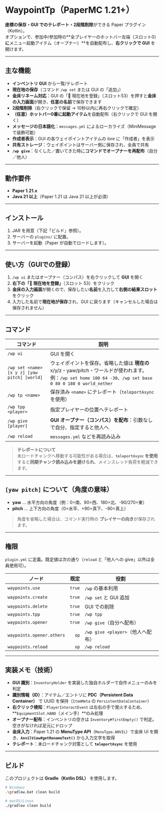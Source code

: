 # WaypointTp（PaperMC 1.21+）

**座標の保存・GUI でのテレポート・2段階削除**ができる Paper プラグイン（Kotlin）。  
オプションで、参加中/参加時の**全プレイヤーのホットバー左端（スロット0）**に**メニュー起動アイテム（オープナー）**を自動配布し、**右クリックで GUI** を開けます。

---

## 主な機能

- **インベントリ GUI** から一覧/テレポート
- **現在地の保存**（コマンド `/wp set` または GUI の「追加」）
- **金床リネーム対応**：GUI の「📍 現在地を登録」（スロット53）を押すと**金床の入力画面**が開き、**任意の名前**で保存できます
- **2段階削除**（右クリックで保留 → 10秒以内に再右クリックで確定）
- **（任意）ホットバー0番に起動アイテム**を自動配布（右クリックで GUI を開く）
- **メッセージの日本語化**：`messages.yml` によるローカライズ（MiniMessage で装飾可能）
- **作成者表示**：GUI の各ウェイポイントアイテムの *lore* に「作成者」を表示
- **共有ストレージ**：ウェイポイントはサーバー側に保存され、全員で共有
- **`/wp give`**：なくした／置いてきた時に**コマンドでオープナーを再配布**（自分／他人）

---

## 動作要件

- **Paper 1.21.x**
- **Java 21 以上**（Paper 1.21 は Java 21 以上が必須）

---

## インストール

1. JAR を用意（下記「ビルド」参照）。
2. サーバーの `plugins/` に配置。
3. サーバーを起動（Paper が自動でロードします）。

---

## 使い方（GUIでの登録）

1. `/wp ui` またはオープナー（コンパス）を右クリックして **GUI** を開く
2. **右下の「📍 現在地を登録」**（スロット 53）をクリック
3. **金床の入力画面**が開くので、保存したい**名前**を入力して**右側の結果スロット**をクリック
4. 入力した名前で**現在地が保存**され、GUI に戻ります（キャンセルした場合は保存されません）

---

## コマンド

| コマンド | 説明 |
|---|---|
| `/wp ui` | GUI を開く |
| `/wp set <name> [x y z] [yaw pitch] [world]` | ウェイポイントを保存。省略した値は **現在の** x/y/z・yaw/pitch・ワールドが使われます。例：`/wp set home 100 64 -30`、`/wp set base 0 80 0 180 0 world_nether` |
| `/wp tp <name>` | 保存済み `<name>` にテレポート（`teleportAsync` を使用） |
| `/wp tpp <player>` | 指定プレイヤーの位置へテレポート |
| `/wp give [player]` | **GUI オープナー（コンパス）を配布**：引数なしで自分、指定すると他人へ |
| `/wp reload` | `messages.yml` などを再読み込み |

> **テレポートについて**  
> 未ロードチャンクへ移動する可能性がある場合は、**`teleportAsync` を使用**すると**同期チャンク読み込みを避けられ**、メインスレッド負荷を軽減できます。

---

## `[yaw pitch]` について（角度の意味）

- **yaw** … 水平方向の角度（例：0=南、90=西、180=北、-90/270=東）
- **pitch** … 上下方向の角度（0=水平、+90=真下、-90=真上）

> 角度を省略した場合は、コマンド実行時の **プレイヤーの向き**が保存されます。

---

## 権限

`plugin.yml` に定義。既定値は次の通り（`reload` と「他人への give」以外は全員使用可）。

| ノード | 既定 | 役割 |
|---|---:|---|
| `waypoints.use` | `true` | `/wp` の基本利用 |
| `waypoints.create` | `true` | `/wp set` と GUI 追加 |
| `waypoints.delete` | `true` | GUI での削除 |
| `waypoints.tpp` | `true` | `/wp tpp` |
| `waypoints.opener` | `true` | `/wp give`（自分へ配布） |
| `waypoints.opener.others` | `op` | `/wp give <player>`（他人へ配布） |
| `waypoints.reload` | `op` | `/wp reload` |

---

## 実装メモ（技術）

- **GUI 識別**：`InventoryHolder` を実装した独自ホルダーで自作メニューのみを判定
- **識別情報（ID）**：アイテム／エントリに **PDC（Persistent Data Container）** で UUID を保持（`ItemMeta` の `PersistentDataContainer`）
- **右クリック検知**：`PlayerInteractEvent` は左右の手で発火するため、**`EquipmentSlot.HAND`（メイン手）**のみ処理
- **オープナー配布**：インベントリの空きは `Inventory#firstEmpty()` で判定。空きがなければ足元にドロップ
- **金床入力**：Paper 1.21 の **MenuType API**（`MenuType.ANVIL`）で金床 UI を開き、**`AnvilView#getRenameText()`** から入力文字を取得
- **テレポート**：未ロードチャンク対策として **`teleportAsync`** を使用

---

## ビルド

このプロジェクトは **Gradle（Kotlin DSL）** を使用します。

```bash
# Windows
.\gradlew.bat clean build

# macOS/Linux
./gradlew clean build
